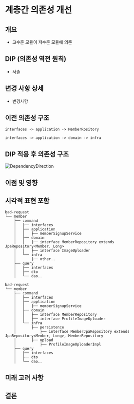 # 계층간 의존성 개선

## 개요
- 고수준 모듈이 저수준 모듈에 의존

## DIP (의존성 역전 원칙)
- 서술
## 변경 사항 상세
- 변경사항
## 이전 의존성 구조

```
interfaces -> application -> MemberRository

interfaces -> application -> domain -> infra
```

## DIP 적용 후 의존성 구조

![DependencyDirection](https://github.com/ImBoriPapa/study-note/assets/98242564/9a6ed75d-c2e9-4ca9-a089-8643d1f6d63c)

## 이점 및 영향

## 시각적 표현 포함
```
bad-request
└── member
    ├── command
    │   ├── interfaces
    │   ├── application
    │   │   ├── memberSignupService
    │   ├── domain
    │   │   ├── interface MemberRepository extends JpaRepository<Member, Long>
    │   │   ├── interface ImageUploader
    │   └── infra
    │       ├── other..
    ├── query
    │   ├── interfaces
    │   ├── dto
    │   └── dao..
 ```


```
bad-request
└── member
    ├── command
    │   ├── interfaces
    │   ├── application
    │   │   ├── memberSignupService
    │   ├── domain
    │   │   ├── interface MemberRepository
    │   │   ├── interface ProfileImageUploader
    │   └── infra
    │       ├── persistence
    │           ├── interface MemberJpaRepository extends JpaRepository<Member, Long>, MemberRepository
    │       ├── upload
    │           ├── ProfileImageUploaderImpl
    ├── query
    │   ├── interfaces
    │   ├── dto
    │   └── dao..
 ```



## 미래 고려 사항

## 결론
